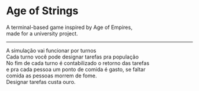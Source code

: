 # Age of Strings

A terminal-based game inspired by Age of Empires,  
made for a university project.  

---

A simulação vai funcionar por turnos  
Cada turno você pode designar tarefas pra população  
No fim de cada turno é contabilizado o retorno das tarefas  
e pra cada pessoa um ponto de comida é gasto, se faltar  
comida as pessoas morrem de fome.  
Designar tarefas custa ouro.
